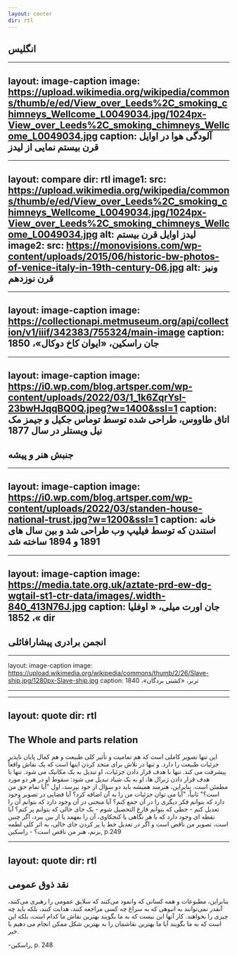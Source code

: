 ```yaml
---
layout: center
dir: rtl
---
```


## انگلیس

---
layout: image-caption
image: https://upload.wikimedia.org/wikipedia/commons/thumb/e/ed/View_over_Leeds%2C_smoking_chimneys_Wellcome_L0049034.jpg/1024px-View_over_Leeds%2C_smoking_chimneys_Wellcome_L0049034.jpg
caption: آلودگی هوا در اوایل قرن بیستم نمایی از لیدز
---

---
layout: compare
dir: rtl
image1:
    src: https://upload.wikimedia.org/wikipedia/commons/thumb/e/ed/View_over_Leeds%2C_smoking_chimneys_Wellcome_L0049034.jpg/1024px-View_over_Leeds%2C_smoking_chimneys_Wellcome_L0049034.jpg
    alt: لیدز اوایل قرن بیستم
image2:
    src: https://monovisions.com/wp-content/uploads/2015/06/historic-bw-photos-of-venice-italy-in-19th-century-06.jpg
    alt: ونیز قرن نوزدهم
---

---
layout: image-caption
image: https://collectionapi.metmuseum.org/api/collection/v1/iiif/342383/755324/main-image
caption: جان راسکین، «ایوان کاخ دوکال»، 1850
---

---
layout: image-caption
image: https://i0.wp.com/blog.artsper.com/wp-content/uploads/2022/03/1_1k6ZqrYsI-23bwHJqqBQ0Q.jpeg?w=1400&ssl=1
caption: اتاق طاووس، طراحی شده توسط توماس جکیل و جیمز مک نیل ویستلر در سال 1877 
---
## جنبش هنر و پیشه

---
layout: image-caption
image: https://i0.wp.com/blog.artsper.com/wp-content/uploads/2022/03/standen-house-national-trust.jpg?w=1200&ssl=1
caption: خانه استندن که توسط فیلیپ وب طراحی شد و بین سال های 1891 و 1894 ساخته شد
---

---
layout: image-caption
image: https://media.tate.org.uk/aztate-prd-ew-dg-wgtail-st1-ctr-data/images/.width-840_413N76J.jpg
caption: جان اورت میلی، « اوفلیا »، 1852
dir
---

<div  class="text-gray-500">

## انجمن برادری پیشارافائلی
</div>

---
layout: image-caption
image: https://upload.wikimedia.org/wikipedia/commons/thumb/2/26/Slave-ship.jpg/1280px-Slave-ship.jpg
caption: ترنر، «کشتی بردگان»، 1840

---

<!-- exhibited at The Royal Academy of Arts in 1840 -->

---
layout: quote
dir: rtl
---

## The Whole and parts relation
این تنها تصویر کاملی است که هم تمامیت و تأثیر کلی طبیعت و هم کمال پایان ناپذیر جزئیات طبیعت را دارد. و تنها در تلاش برای متحد کردن اینها است که یک نقاش واقعاً پیشرفت می کند. تنها با هدف قرار دادن جزئیات، او تبدیل به یک مکانیک می شود. تنها با هدف قرار دادن ژنرال ها، او به یک شیاد تبدیل می شود: سقوط او در هر دو مورد مطمئن است. بنابراین، هنرمند همیشه باید دو سؤال از خود بپرسد، اول "آیا تمام حق من است؟" ثانیاً، "آیا می توان جزئیات من را به آن اضافه کرد؟ آیا فضایی در تصویر وجود دارد که بتوانم فکر دیگری را در آن جمع کنم؟ آیا منحنی در آن وجود دارد که بتوانم آن را تعدیل کنم - خطی که بتوانم فارغ التحصیل شوم - یک جای خالی که بتوانم پر کنم؟ آیا نقطه ای وجود دارد که با هر نگاهی یا کنجکاوی، آن را بفهمد یا از بین ببرد، اگر چنین است، تصویر من ناقص است و اگر در تعدیل خط یا پر کردن جای خالی، به اثر کلی لطمه بزنم، هنر من ناقص است؟ 
\- راسکین, p.249
<!-- > That only is a complete picture which has both the general wholeness and effect of nature, and the inexhaustible perfection of nature's details. And it is only in the effort to unite these that a painter really improves. By aiming only at details, he becomes a mechanic; by aiming only at generals, he becomes a trickster: his fall in both cases is sure . Two questions the artist has, therefore, always to ask himself,-first "Is my whole right?" Secondly, "Can my details be added to? Is there a single space in the picture where I can crowd in another thought? Is there a curve in it which I can modulate-a line which I can graduate-a vacancy I can fill? Is there a single spot which the eye, by any peering or prying, can fathom or exhaust? If so, my picture is imperfect; and if, in modulating the line or filling the vacancy, I hurt the general effect, my art is imperfect."  -->



---
layout: quote
dir: rtl
---
## نقد ذوق عمومی
بنابراین، مطبوعات و همه کسانی که وانمود می‌کنند که سلایق عمومی را رهبری می‌کنند، آنقدر نمی‌توانند به انبوهی که به سراغ چه کسی مراجعه کنند، هدایت کنند، بلکه باید چه چیزی را بخواهند. کار آنها این نیست که به ما بگویند بهترین نقاش ما کدام است، بلکه این است که به ما بگویند آیا ما بهترین نقاشمان را به بهترین شکل ممکن انجام می دهیم یا خیر.

\-راسکین, p. 248

<!-- 
> The press, therefore, and all who pretend to lead the public taste, have not so much to direct the multitude who to go to, as what to ask for. Their business is not to tell us which is our best painter, but to tell us whether we are making our best painter do his best. -->